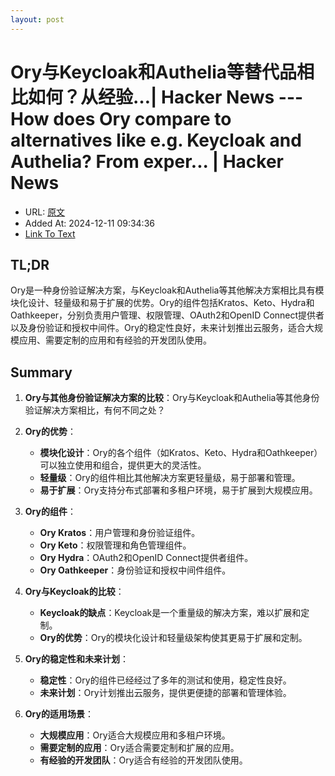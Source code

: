 ```yaml
---
layout: post
---
```

# Ory与Keycloak和Authelia等替代品相比如何？从经验…| Hacker News --- How does Ory compare to alternatives like e.g. Keycloak and Authelia? From exper... | Hacker News
- URL: [原文](https://news.ycombinator.com/item?id=25763320)
- Added At: 2024-12-11 09:34:36
- [Link To Text](_posts/2024-12-11-ory与keycloak和authelia等替代品相比如何？从经验…-hacker-news-----how-does-ory-compare-to-alternatives-like-e.g.-keycloak-and-authelia-from-exper...-hacker-news_raw.md)

## TL;DR
Ory是一种身份验证解决方案，与Keycloak和Authelia等其他解决方案相比具有模块化设计、轻量级和易于扩展的优势。Ory的组件包括Kratos、Keto、Hydra和Oathkeeper，分别负责用户管理、权限管理、OAuth2和OpenID Connect提供者以及身份验证和授权中间件。Ory的稳定性良好，未来计划推出云服务，适合大规模应用、需要定制的应用和有经验的开发团队使用。

## Summary
1. **Ory与其他身份验证解决方案的比较**：Ory与Keycloak和Authelia等其他身份验证解决方案相比，有何不同之处？

2. **Ory的优势**：
   - **模块化设计**：Ory的各个组件（如Kratos、Keto、Hydra和Oathkeeper）可以独立使用和组合，提供更大的灵活性。
   - **轻量级**：Ory的组件相比其他解决方案更轻量级，易于部署和管理。
   - **易于扩展**：Ory支持分布式部署和多租户环境，易于扩展到大规模应用。

3. **Ory的组件**：
   - **Ory Kratos**：用户管理和身份验证组件。
   - **Ory Keto**：权限管理和角色管理组件。
   - **Ory Hydra**：OAuth2和OpenID Connect提供者组件。
   - **Ory Oathkeeper**：身份验证和授权中间件组件。

4. **Ory与Keycloak的比较**：
   - **Keycloak的缺点**：Keycloak是一个重量级的解决方案，难以扩展和定制。
   - **Ory的优势**：Ory的模块化设计和轻量级架构使其更易于扩展和定制。

5. **Ory的稳定性和未来计划**：
   - **稳定性**：Ory的组件已经经过了多年的测试和使用，稳定性良好。
   - **未来计划**：Ory计划推出云服务，提供更便捷的部署和管理体验。

6. **Ory的适用场景**：
   - **大规模应用**：Ory适合大规模应用和多租户环境。
   - **需要定制的应用**：Ory适合需要定制和扩展的应用。
   - **有经验的开发团队**：Ory适合有经验的开发团队使用。
